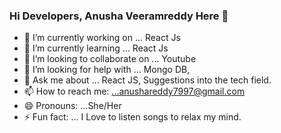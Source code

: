 ### Hi Developers, Anusha Veeramreddy Here 👋


- 🔭 I’m currently working on ... React Js
- 🌱 I’m currently learning ... React Js
- 👯 I’m looking to collaborate on ... Youtube
- 🤔 I’m looking for help with ... Mongo DB,
- 💬 Ask me about ... React JS, Suggestions into the tech field.
- 📫 How to reach me: ...anushareddy7997@gmail.com
- 😄 Pronouns: ...She/Her
- ⚡ Fun fact: ... I Love to listen songs to relax my mind.

